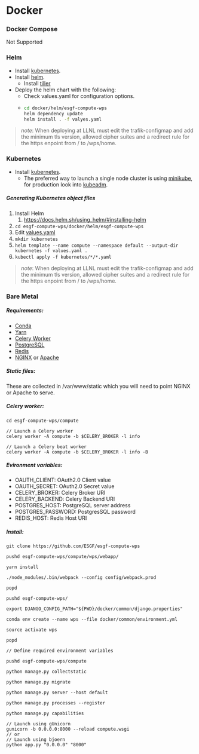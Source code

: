 # Docker

### Docker Compose

Not Supported

### Helm

* Install [kubernetes](#kubernetes).
* Install [helm](https://github.com/kubernetes/helm/docs/install.md).
  * Install [tiller](https://github.com/kubernetes/helm/docs/install.md#installing-tiller)
* Deploy the helm chart with the following:
  * Check values.yaml for configuration options.
  * ```bash
    cd docker/helm/esgf-compute-wps
    helm dependency update
    helm install . -f valyes.yaml
    ```
> *note*: When deploying at LLNL must edit the trafik-configmap and add the minimum tls version, allowed cipher suites and a redirect rule for the https enpoint from / to /wps/home.
    
### Kubernetes

* Install [kubernetes](https://kubernetes.io/docs/setup/).
  * The preferred way to launch a single node cluster is using [minikube](https://kubernetes.io/docs/tasks/tools/install-minikube/), for production look into [kubeadm](https://kubernetes.io/docs/setup/independent/install-kubeadm/).

##### Generating Kubernetes object files

1. Install Helm
   1. https://docs.helm.sh/using_helm/#installing-helm
2. `cd esgf-compute-wps/docker/helm/esgf-compute-wps`
3. Edit [values.yaml](docker/helm/esgf-compute-wps/values.yaml)
4. `mkdir kubernetes`
5. `helm template --name compute --namespace default --output-dir kubernetes -f values.yaml .`
6. `kubectl apply -f kubernetes/*/*.yaml`

> *note*: When deploying at LLNL must edit the trafik-configmap and add the minimum tls version, allowed cipher suites and a redirect rule for the https enpoint from / to /wps/home.

### Bare Metal

##### Requirements:

* [Conda](https://conda.io/miniconda.html)
* [Yarn](https://yarnpkg.com/lang/en/docs/install/)
* [Celery Worker](http://docs.celeryproject.org/en/latest/userguide/workers.html)
* [PostgreSQL](https://www.postgresql.org/download/)
* [Redis](https://redis.io/topics/quickstart)
* [NGINX](https://www.nginx.com/resources/wiki/start/topics/tutorials/install/) or [Apache](https://httpd.apache.org/docs/trunk/install.html)

##### Static files:

These are collected in /var/www/static which you will need to point NGINX or Apache
to serve.

##### Celery worker:

```
cd esgf-compute-wps/compute

// Launch a Celery worker
celery worker -A compute -b $CELERY_BROKER -l info

// Launch a Celery beat worker
celery worker -A compute -b $CELERY_BROKER -l info -B
```

##### Evironment variables:

* OAUTH_CLIENT: 	OAuth2.0 Client value
* OAUTH_SECRET: 	OAuth2.0 Secret value
* CELERY_BROKER: 	Celery Broker URI
* CELERY_BACKEND: 	Celery Backend URI
* POSTGRES_HOST: 	PostgreSQL server address
* POSTGRES_PASSWORD: 	PostgresSQL password
* REDIS_HOST: 		Redis Host URI

##### Install:

```
git clone https://github.com/ESGF/esgf-compute-wps

pushd esgf-compute-wps/compute/wps/webapp/

yarn install

./node_modules/.bin/webpack --config config/webpack.prod

popd

pushd esgf-compute-wps/

export DJANGO_CONFIG_PATH="${PWD}/docker/common/django.properties"

conda env create --name wps --file docker/common/environment.yml

source activate wps

popd

// Define required environment variables

pushd esgf-compute-wps/compute

python manage.py collectstatic

python manage.py migrate

python manage.py server --host default

python manage.py processes --register

python manage.py capabilities

// Launch using gUnicorn
gunicorn -b 0.0.0.0:8000 --reload compute.wsgi
// or
// Launch using bjoern
python app.py "0.0.0.0" "8000"
```
